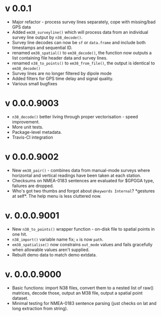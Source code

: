 # v 0.0.1

  * Major refactor - process survey lines separately, cope with missing/bad GPS
    data
  * Added `em38_surveyline()` which will process data from an individual survey 
    line output by `n38_decode()`.
  * Survey line decodes can now be `sf` or `data.frame` and include both 
    timestamps and sequential ID.
  * renamed `em38_spatial()` to `em38_decode()`, the function now outputs a list 
    containing file header data and survey lines.
  * renamed `n38_to_points()` to `em38_from_file()`, the output is identical to 
    `em38_decode()`  
  * Survey lines are no longer filtered by dipole mode
  * Added filters for GPS time delay and signal quality.
  * Various small bugfixes

# v 0.0.0.9003

  * `n38_decode()` better living through proper vectorisation - speed 
    improvement.
  * More unit tests.
  * Package-level metadata.
  * Travis-CI integration

# v 0.0.0.9002

  * New `em38_pair()` - combines data from manual-mode surveys where 
    horizontal and vertical readings have been taken at each station.
  * Checksums on NMEA-0183 sentences are evaluated for $GPGGA type, failures 
    are dropped.
  * Who's got two thumbs and forgot about `@keywords Internal`? \*gestures at 
    self\*. The help menu is less cluttered now.

# v. 0.0.0.9001

  * New `n38_to_points()` wrapper function - on-disk file to spatial points 
    in one hit.
  * `n38_import()` variable name fix; `x` is now `path`.
  * `em38_spatialise()` now constrains `out_mode` values and fails gracefully 
    when allowable values aren't supplied.
  * Rebuilt demo data to match demo extdata.

# v. 0.0.0.9000

  * Basic functions: import N38 files, convert them to a nested list of raw() 
    matrices, decode those, output an M38 file, output a spatial point dataset.
  * Minimal testing for NMEA-0183 sentence parsing (just checks on lat and 
    long extraction from string).
  
